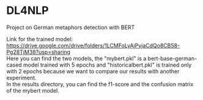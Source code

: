 # DL4NLP
Project on German metaphors detection with BERT  

Link for the trained model: https://drive.google.com/drive/folders/1LCMFoLyAjPvjaCdQo8CB58-Pg28TjM38?usp=sharing  
Here you can find the two models, the "mybert.pkl" is a bert-base-german-cased model trained with 5 epochs and "historicalbert.pkl" is trained only with 2 epochs because we want to compare our results with another experiment.  
In the results directory, you can find the f1-score and the confusion matrix of the mybert model. 
